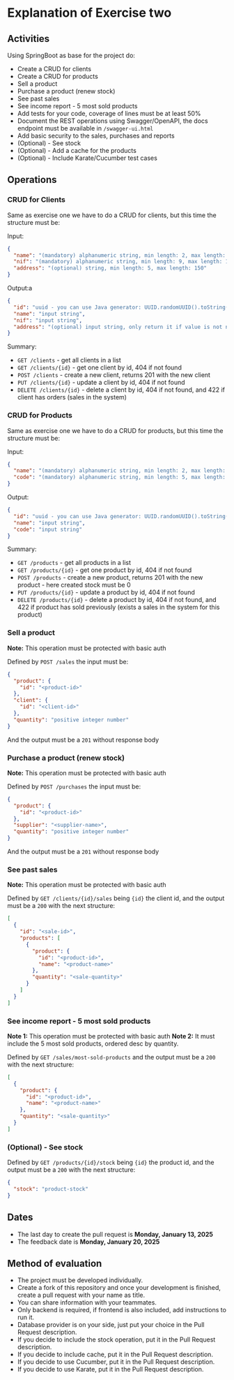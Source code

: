 # Explanation of Exercise two

## Activities

Using SpringBoot as base for the project do:

- Create a CRUD for clients
- Create a CRUD for products
- Sell a product
- Purchase a product (renew stock)
- See past sales
- See income report - 5 most sold products
- Add tests for your code, coverage of lines must be at least 50%
- Document the REST operations using Swagger/OpenAPI, the docs endpoint must be available in `/swagger-ui.html`
- Add basic security to the sales, purchases and reports
- (Optional) - See stock
- (Optional) - Add a cache for the products
- (Optional) - Include Karate/Cucumber test cases

## Operations

### CRUD for Clients

Same as exercise one we have to do a CRUD for clients, but this time the structure must be:

Input:

```json
{
  "name": "(mandatory) alphanumeric string, min length: 2, max length: 150",
  "nif": "(mandatory) alphanumeric string, min length: 9, max length: 10",
  "address": "(optional) string, min length: 5, max length: 150"
}
```

Output:a

```json
{
  "id": "uuid - you can use Java generator: UUID.randomUUID().toString()",
  "name": "input string",
  "nif": "input string",
  "address": "(optional) input string, only return it if value is not null"
}
```

Summary:

- `GET /clients` - get all clients in a list
- `GET /clients/{id}` - get one client by id, 404 if not found
- `POST /clients` - create a new client, returns 201 with the new client
- `PUT /clients/{id}` - update a client by id, 404 if not found
- `DELETE /clients/{id}` - delete a client by id, 404 if not found, and 422 if client has orders (sales in the system)

### CRUD for Products

Same as exercise one we have to do a CRUD for products, but this time the structure must be:

Input:

```json
{
  "name": "(mandatory) alphanumeric string, min length: 2, max length: 100",
  "code": "(mandatory) alphanumeric string, min length: 5, max length: 10. Unique value, in case of repetition, return 422 with a error message saying 'There is already a product with the provided code'"
}
```

Output:

```json
{
  "id": "uuid - you can use Java generator: UUID.randomUUID().toString()",
  "name": "input string",
  "code": "input string"
}
```

Summary:

- `GET /products` - get all products in a list
- `GET /products/{id}` - get one product by id, 404 if not found
- `POST /products` - create a new product, returns 201 with the new product - here created stock must be 0
- `PUT /products/{id}` - update a product by id, 404 if not found
- `DELETE /products/{id}` - delete a product by id, 404 if not found, and 422 if product has sold previously (exists a
  sales in the system for this product)

### Sell a product

**Note:** This operation must be protected with basic auth

Defined by `POST /sales` the input must be:

```json
{
  "product": {
    "id": "<product-id>"
  },
  "client": {
    "id": "<client-id>"
  },
  "quantity": "positive integer number"
}
```

And the output must be a `201` without response body

### Purchase a product (renew stock)

**Note:** This operation must be protected with basic auth

Defined by `POST /purchases` the input must be:

```json
{
  "product": {
    "id": "<product-id>"
  },
  "supplier": "<supplier-name>",
  "quantity": "positive integer number"
}
```

And the output must be a `201` without response body

### See past sales

**Note:** This operation must be protected with basic auth

Defined by `GET /clients/{id}/sales` being `{id}` the client id, and the output must be a `200` with the next structure:

```json
[
  {
    "id": "<sale-id>",
    "products": [
      {
        "product": {
          "id": "<product-id>",
          "name": "<product-name>"
        },
        "quantity": "<sale-quantity>"
      }
    ]
  }
]
```

### See income report - 5 most sold products

**Note 1:** This operation must be protected with basic auth
**Note 2:** It must include the 5 most sold products, ordered desc by quantity.

Defined by `GET /sales/most-sold-products` and the output must be a `200` with the next structure:

```json
[
  {
    "product": {
      "id": "<product-id>",
      "name": "<product-name>"
    },
    "quantity": "<sale-quantity>"
  }
]
```

### (Optional) - See stock

Defined by `GET /products/{id}/stock` being `{id}` the product id, and the output must be a `200` with the next
structure:

```json
{
  "stock": "product-stock"
}
```

## Dates

- The last day to create the pull request is **Monday, January 13, 2025**
- The feedback date is **Monday, January 20, 2025**

## Method of evaluation

- The project must be developed individually.
- Create a fork of this repository and once your development is finished, create a pull request with your name as title.
- You can share information with your teammates.
- Only backend is required, if frontend is also included, add instructions to run it.
- Database provider is on your side, just put your choice in the Pull Request description.
- If you decide to include the stock operation, put it in the Pull Request description.
- If you decide to include cache, put it in the Pull Request description.
- If you decide to use Cucumber, put it in the Pull Request description.
- If you decide to use Karate, put it in the Pull Request description. 
